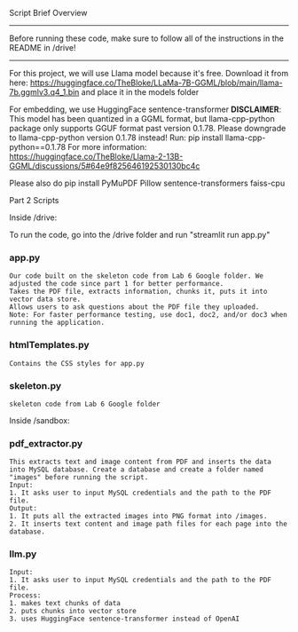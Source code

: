 Script Brief Overview

*****
Before running these code, make sure to follow all of the instructions in the README in /drive!
*****

For this project, we will use Llama model because it's free.
Download it from here:
https://huggingface.co/TheBloke/LLaMa-7B-GGML/blob/main/llama-7b.ggmlv3.q4_1.bin and place it in the models folder

For embedding, we use HuggingFace sentence-transformer
**DISCLAIMER**:
This model has been quantized in a GGML format, but llama-cpp-python package only supports 
GGUF format past version 0.1.78.
Please downgrade to llama-cpp-python version 0.1.78 instead!
Run: pip install llama-cpp-python==0.1.78
For more information: https://huggingface.co/TheBloke/Llama-2-13B-GGML/discussions/5#64e9f825646192530130bc4c

Please also do
pip install PyMuPDF Pillow sentence-transformers faiss-cpu



Part 2 Scripts 

Inside /drive:

To run the code, go into the /drive folder and run
"streamlit run app.py"

### app.py
	Our code built on the skeleton code from Lab 6 Google folder. We adjusted the code since part 1 for better performance.
	Takes the PDF file, extracts information, chunks it, puts it into vector data store.
	Allows users to ask questions about the PDF file they uploaded.
	Note: For faster performance testing, use doc1, doc2, and/or doc3 when running the application.
	
	
### htmlTemplates.py
	Contains the CSS styles for app.py

### skeleton.py
	skeleton code from Lab 6 Google folder




Inside /sandbox:

### pdf_extractor.py 
	This extracts text and image content from PDF and inserts the data into MySQL database. Create a database and create a folder named "images" before running the script.
	Input:
	1. It asks user to input MySQL credentials and the path to the PDF file.
	Output:
	1. It puts all the extracted images into PNG format into /images.
	2. It inserts text content and image path files for each page into the database.

### llm.py
	Input:
	1. It asks user to input MySQL credentials and the path to the PDF file.
	Process:
	1. makes text chunks of data
	2. puts chunks into vector store
	3. uses HuggingFace sentence-transformer instead of OpenAI
